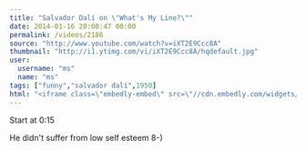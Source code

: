 ```yaml
---
title: "Salvador Dalí on \"What's My Line?\""
date: 2014-01-16 20:08:47 00:00
permalink: /videos/2186
source: "http://www.youtube.com/watch?v=iXT2E9Ccc8A"
thumbnail: "http://i1.ytimg.com/vi/iXT2E9Ccc8A/hqdefault.jpg"
user:
  username: "ms"
  name: "ms"
tags: ["funny","salvador dalí",1950]
html: "<iframe class=\"embedly-embed\" src=\"//cdn.embedly.com/widgets/media.html?src=http%3A%2F%2Fwww.youtube.com%2Fembed%2FiXT2E9Ccc8A%3Fwmode%3Dtransparent%26feature%3Doembed&url=http%3A%2F%2Fwww.youtube.com%2Fwatch%3Fv%3DiXT2E9Ccc8A&image=http%3A%2F%2Fi1.ytimg.com%2Fvi%2FiXT2E9Ccc8A%2Fhqdefault.jpg&key=950020ba825211e1a0764040d3dc5c07&type=text%2Fhtml&schema=youtube\" width=\"640\" height=\"480\" scrolling=\"no\" frameborder=\"0\" allowfullscreen></iframe>"
---
```


Start at 0:15

He didn't suffer from low self esteem 8-)